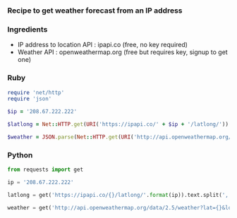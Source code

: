 
### Recipe to get weather forecast from an IP address

### Ingredients 
- IP address to location API : ipapi.co (free, no key required)
- Weather API : openweathermap.org (free but requires key, signup to get one)

### Ruby
```ruby
require 'net/http'
require 'json'

$ip = '208.67.222.222'

$latlong = Net::HTTP.get(URI('https://ipapi.co/' + $ip + '/latlong/')).split(",")

$weather = JSON.parse(Net::HTTP.get(URI('http://api.openweathermap.org/data/2.5/weather?lat='+$latlong[0]+'&lon='+$latlong[1]+'&appid='+$API_KEY)))
```

### Python
```python
from requests import get

ip = '208.67.222.222'

latlong = get('https://ipapi.co/{}/latlong/'.format(ip)).text.split(',')

weather = get('http://api.openweathermap.org/data/2.5/weather?lat={}&lon={}&appid=API_KEY'.format(latlong[0], latlong[1])).json()
```

